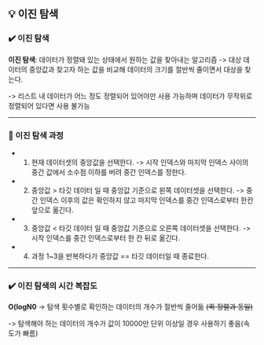 ## 💡 이진 탐색

### ✔️ 이진 탐색
**이진 탐색**: 데이터가 정렬돼 있는 상태에서 원하는 값을 찾아내는 알고리즘 -> 대상 데이터의 중앙값과 찾고자 하는 값을 비교해 데이터의 크기를 절반씩 줄이면서 대상을 찾는다.

-> 리스트 내 데이터가 어느 정도 정렬되어 있어야만 사용 가능하며 데이터가 무작위로 정렬되어 있다면 사용 불가능

***

### 🚩 이진 탐색 과정
- 1. 현재 데이터셋의 중앙값을 선택한다. -> 시작 인덱스와 마지막 인덱스 사이의 중간 값에서 소수점 이하를 버려 중간 인덱스를 정한다.
 
- 2. 중앙값 > 타깃 데이터 일 때 중앙값 기준으로 왼쪽 데이터셋을 선택한다. -> 중간 인덱스 이후의 값은 확인하지 않고 마지막 인덱스를 중간 인덱스로부터 한칸 앞으로 옮긴다.

- 3. 중앙값 < 타깃 데이터 일 때 중앙값 기준으로 오른쪽 데이터셋을 선택한다. -> 시작 인덱스를 중간 인덱스로부터 한 칸 뒤로 옮긴다.

- 4. 과정 1~3을 반복하다가 중앙값 == 타깃 데이터일 때 종료한다.

***

### ✔️ 이진 탐색의 시간 복잡도
**O(logN0** -> 탐색 횟수별로 확인하는 데이터의 개수가 절반씩 줄어듦 ~~(퀵 정렬과 동일)~~

-> 탐색해야 하는 데이터의 개수가 값이 10000만 단위 이상일 경우 사용하기 좋음(속도가 빠름)
